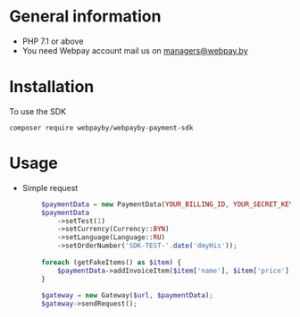 # General information
- PHP 7.1 or above
- You need Webpay account mail us on managers@webpay.by

# Installation

To use the SDK

    composer require webpayby/webpayby-payment-sdk    

# Usage

- Simple request
```php
        $paymentData = new PaymentData(YOUR_BILLING_ID, YOUR_SECRET_KEY);
        $paymentData
            ->setTest(1)
            ->setCurrency(Currency::BYN)
            ->setLanguage(Language::RU)
            ->setOrderNumber('SDK-TEST-'.date('dmyHis'));
        
        foreach (getFakeItems() as $item) {
            $paymentData->addInvoiceItem($item['name'], $item['price'], $item['quantity']);
        }
        
        $gateway = new Gateway($url, $paymentData);
        $gateway->sendRequest();
```